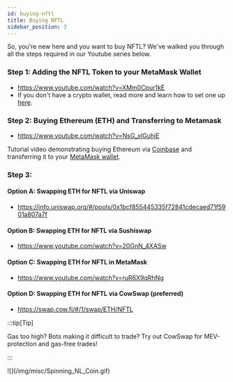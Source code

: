 ```yaml
---
id: buying-nftl
title: Buying NFTL
sidebar_position: 3
---
```


So, you're new here and you want to buy NFTL? We've walked you through all the steps required in our Youtube series below.

### Step 1: Adding the NFTL Token to your MetaMask Wallet

- https://www.youtube.com/watch?v=XMm0Cpur1kE
- If you don't have a crypto wallet, read more and learn how to set one up [here](/docs/guides/set-up).

### Step 2: Buying Ethereum (ETH) and Transferring to Metamask

- https://www.youtube.com/watch?v=NsG_xlGuhjE

Tutorial video demonstrating buying Ethereum via [Coinbase](https://www.coinbase.com/) and transferring it to your [MetaMask wallet](https://metamask.io/download/).

### Step 3:

#### Option A: Swapping ETH for NFTL via Uniswap

- https://info.uniswap.org/#/pools/0x1bcf855445335f72841cdecaed71f5901a807a7f

#### Option B: Swapping ETH for NFTL via Sushiswap

- https://www.youtube.com/watch?v=20GnN_4XASw

#### Option C: Swapping ETH for NFTL in MetaMask

- https://www.youtube.com/watch?v=ruR6X9qRhNg

#### Option D: Swapping ETH for NFTL via CowSwap (preferred)

- https://swap.cow.fi/#/1/swap/ETH/NFTL

:::tip[Tip]

Gas too high? Bots making it difficult to trade? Try out CowSwap for MEV-protection and gas-free trades!

:::

<div style={{ maxWidth: 300, margin: 'auto' }}>![](/img/misc/Spinning_NL_Coin.gif)</div>
